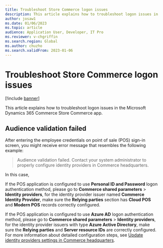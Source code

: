 ```yaml
---
title: Troubleshoot Store Commerce logon issues
description: This article explains how to troubleshoot logon issues in the Microsoft Dynamics 365 Commerce Store Commerce app.
author: josaw1
ms.date: 01/06/2023
ms.topic: article
audience: Application User, Developer, IT Pro
ms.reviewer: v-chgriffin
ms.search.region: Global
ms.author: chuzho
ms.search.validFrom: 2023-01-06
---
```


# Troubleshoot Store Commerce logon issues

[!include [banner](../includes/banner.md)]

This article explains how to troubleshoot logon issues in the Microsoft Dynamics 365 Commerce Store Commerce app.

## Audience validation failed

After entering the employee credentials on point of sale (POS) sign-in screen, you might receive error message that resembles the following example:

> Audience validation failed. Contact your system administrator to properly configure identity providers in Commerce headquarters.

In this case, 

If the POS application is configured to use **Personal ID and Password** logon authentication method, please go to **Commerce shared parameters** > **Identity providers**, for the identity provider issuer named **Commerce Identity Provider**, make sure the **Relying parties** section has **Cloud POS** and **Modern POS** records correctly configured.

If the POS application is configured to use **Azure AD** logon authentication method, please go to **Commerce shared parameters** > **Identity providers**, for the identity provider issuers with type **Azure Active Directory**, make sure the **Relying parties** and **Server resource IDs** are correctly configured. For more information about detailed configuration steps, see [Update identity providers settings in Commerce headquarters](../cpos-custom-aad.md#update-identity-providers-settings-in-commerce-headquarters).